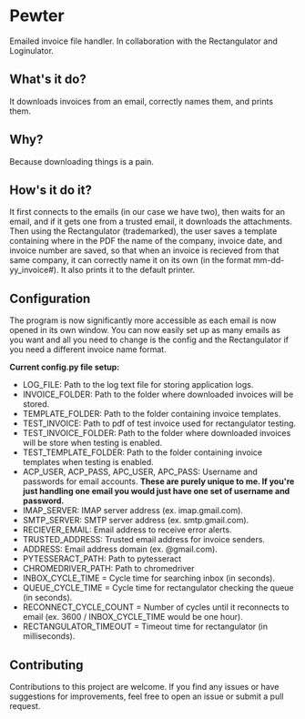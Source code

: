 # Pewter
Emailed invoice file handler.
In collaboration with the Rectangulator and Loginulator.

## What's it do?
It downloads invoices from an email, correctly names them, and prints them.

## Why?
Because downloading things is a pain.

## How's it do it?
It first connects to the emails (in our case we have two), then waits for an email, and if it gets one from a trusted email, it downloads the attachments.
Then using the Rectangulator (trademarked), the user saves a template containing where in the PDF the name of the company, invoice date, and invoice number are saved, so that
when an invoice is recieved from that same company, it can correctly name it on its own (in the format mm-dd-yy_invoice#). It also prints it to the default printer.

## Configuration
The program is now significantly more accessible as each email is now opened in its own window. You can now easily set up as many emails as you want and all you need to change is the config and the Rectangulator if 
you need a different invoice name format.

**Current config.py file setup:**
* LOG_FILE: Path to the log text file for storing application logs.
* INVOICE_FOLDER: Path to the folder where downloaded invoices will be stored.
* TEMPLATE_FOLDER: Path to the folder containing invoice templates.
* TEST_INVOICE: Path to pdf of test invoice used for rectangulator testing.
* TEST_INVOICE_FOLDER: Path to the folder where downloaded invoices will be store when testing is enabled.
* TEST_TEMPLATE_FOLDER: Path to the folder containing invoice templates when testing is enabled.
* ACP_USER, ACP_PASS, APC_USER, APC_PASS: Username and passwords for email accounts. **These are purely unique to me. If you're just handling one email you would just have one set of username and password.**
* IMAP_SERVER: IMAP server address (ex. imap.gmail.com).
* SMTP_SERVER: SMTP server address (ex. smtp.gmail.com).
* RECIEVER_EMAIL: Email address to receive error alerts.
* TRUSTED_ADDRESS: Trusted email address for invoice senders.
* ADDRESS: Email address domain (ex. @gmail.com).
* PYTESSERACT_PATH: Path to pytesseract
* CHROMEDRIVER_PATH: Path to chromedriver
* INBOX_CYCLE_TIME = Cycle time for searching inbox (in seconds).
* QUEUE_CYCLE_TIME = Cycle time for rectangulator checking the queue (in seconds).
* RECONNECT_CYCLE_COUNT = Number of cycles until it reconnects to email (ex. 3600 / INBOX_CYCLE_TIME would be one hour).
* RECTANGULATOR_TIMEOUT = Timeout time for rectangulator (in milliseconds).

## Contributing
Contributions to this project are welcome. If you find any issues or have suggestions for improvements, feel free to open an issue or submit a pull request.
